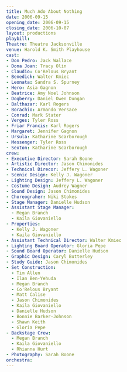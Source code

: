 ```yaml
---
title: Much Ado About Nothing
date: 2006-09-15
opening_date: 2006-09-15
closing_date: 2006-10-07
layout: productions
playbill:
Theatre: Theatre Jacksonville
venue: Harold K. Smith Playhouse
cast:
- Don Pedro: Jack Wallace
- Dona Joan: Tracy Olin
- Claudio: Co'Relous Bryant
- Benedick: Walter Kmiec
- Leonata: Sandra S. Spurney
- Hero: Asia Gagnon
- Beatrice: Amy Noel Johnson
- Dogberry: Daniel Owen Dungan
- Balthazar: Karl Rogers
- Borachio: Armando Versace
- Conrad: Mark Stater
- Verges: Tyler Ross
- Friar Francis: Karl Rogers
- Margaret: Jennifer Gagnon
- Ursula: Katharine Scarborough
- Messenger: Tyler Ross
- Sexton: Katharine Scarborough
crew:
- Executive Director: Sarah Boone
- Artistic Director: Jason Chimonides
- Technical Direcor: Jeffery L. Wagoner
- Scenic Design: Kelly J. Wagoner
- Lighting Design: Jeffery L. Wagoner
- Costume Design: Audrey Wagner
- Sound Design: Jason Chimonides
- Choreograher: Niki Stokes
- Stage Manager: Danielle Hudson
- Assistant Stage Manager:
  - Megan Branch
  - Kaila Giovaniello
- Properties:
  - Kelly J. Wagoner
  - Kaila Giovaniello
- Assistant Technical Director: Walter Kmiec
- Lighting Board Operator: Gloria Pepe
- Sound Board Operator: Danielle Hudson
- Graphic Design: Caryl Butterley
- Study Guide: Jason Chimonides
- Set Construction:
  - Tim Allen
  - Ilan Ben-Yehuda
  - Megan Branch
  - Co'Relous Bryant
  - Matt Calise
  - Jason Chimonides
  - Kaila Giovaniello
  - Danielle Hudson
  - Bonnie Barker-Johnson
  - Shawn Keith
  - Gloria Pepe
- Backstage Crew:
  - Megan Branch
  - Kaila Giovaniello
  - Rhianna Hurt
- Photography: Sarah Boone
orchestra:
---
```

